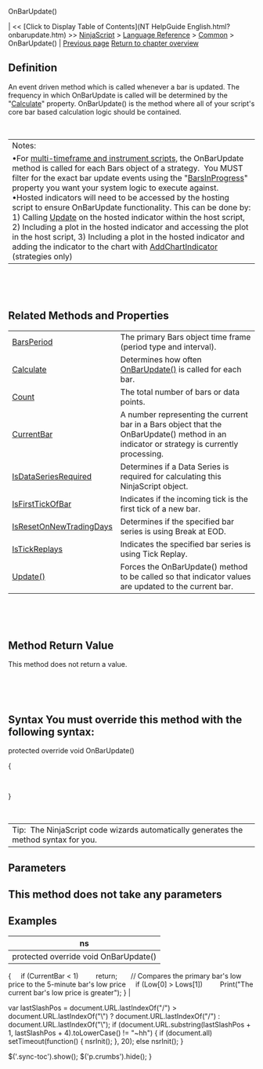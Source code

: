 ﻿










 


OnBarUpdate()







| &lt;&lt; [Click to Display Table of Contents](NT HelpGuide English.html?onbarupdate.htm) &gt;&gt;
 [NinjaScript](ninjascript.htm) &gt; [Language Reference](language_reference_wip.htm) &gt; [Common](common.htm) &gt;
OnBarUpdate() | [Previous page](maximumbarslookback.htm)
[Return to chapter overview](common.htm)










Definition
----------


An event driven method which is called whenever a bar is updated. The frequency in which OnBarUpdate is called will be determined by the "[Calculate](calculate.htm)" property. OnBarUpdate() is the method where all of your script's core bar based calculation logic should be contained.


 




|  |
| --- |
| Notes:  
•For [multi-timeframe and instrument scripts](multi-time_frame__instruments.htm), the OnBarUpdate method is called for each Bars object of a strategy.  You MUST filter for the exact bar update events using the "[BarsInProgress](barsinprogress.htm)" property you want your system logic to execute against. •Hosted indicators will need to be accessed by the hosting script to ensure OnBarUpdate functionality. This can be done by: 1) Calling [Update](update.htm) on the hosted indicator within the host script, 2) Including a plot in the hosted indicator and accessing the plot in the host script, 3) Including a plot in the hosted indicator and adding the indicator to the chart with [AddChartIndicator](addchartindicator.htm) (strategies only) |



 


 


Related Methods and Properties
------------------------------




|  |  |
| --- | --- |
| [BarsPeriod](barsperiod.htm) | The primary Bars object time frame (period type and interval). |
| [Calculate](calculate.htm) | Determines how often [OnBarUpdate()](onbarupdate.htm) is called for each bar. |
| [Count](count.htm) | The total number of bars or data points. |
| [CurrentBar](currentbar.htm) | A number representing the current bar in a Bars object that the OnBarUpdate() method in an indicator or strategy is currently processing. |
| [IsDataSeriesRequired](isdataseriesrequired.htm) | Determines if a Data Series is required for calculating this NinjaScript object. |
| [IsFirstTickOfBar](isfirsttickofbar.htm) | Indicates if the incoming tick is the first tick of a new bar. |
| [IsResetOnNewTradingDays](isresetonnewtradingdays.htm) | Determines if the specified bar series is using Break at EOD. |
| [IsTickReplays](istickreplays.htm) | Indicates the specified bar series is using Tick Replay. |
| [Update()](update.htm) | Forces the OnBarUpdate() method to be called so that indicator values are updated to the current bar. |



 


 


Method Return Value
-------------------


This method does not return a value.


 


 


Syntax
You must override this method with the following syntax:
---------------------------------------------------------------



protected override void OnBarUpdate()  

{


   

}


 




|  |
| --- |
| Tip:  The NinjaScript code wizards automatically generates the method syntax for you. |





Parameters
----------


This method does not take any parameters
----------------------------------------





Examples
--------




| ns |
| --- |
| protected override void OnBarUpdate()
{
     if (CurrentBar &lt; 1)
         return;
 
     // Compares the primary bar's low price to the 5-minute bar's low price
     if (Low[0] &gt; Lows[1])
         Print("The current bar's low price is greater");
} |






 
 var lastSlashPos = document.URL.lastIndexOf("/") &gt; document.URL.lastIndexOf("\\") ? document.URL.lastIndexOf("/") : document.URL.lastIndexOf("\\");
 if (document.URL.substring(lastSlashPos + 1, lastSlashPos + 4).toLowerCase() != "~hh") {
 if (document.all) setTimeout(function() {
 nsrInit();
 }, 20);
 else nsrInit();
 }
 
 
 $('.sync-toc').show();
 $('p.crumbs').hide();
 }
 
 
 



